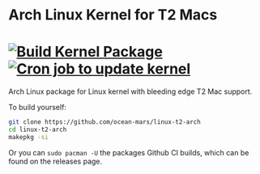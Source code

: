 Arch Linux Kernel for T2 Macs
========
[![Build Kernel Package](https://github.com/ocean-mars/linux-t2-arch/actions/workflows/BuildKernelPackage.yml/badge.svg?branch=main)](https://github.com/ocean-mars/linux-t2-arch/actions/workflows/BuildKernelPackage.yml)
[![Cron job to update kernel](https://github.com/ocean-mars/linux-t2-arch/actions/workflows/update.yml/badge.svg?branch=main)](https://github.com/ocean-mars/linux-t2-arch/actions/workflows/update.yml)
========
Arch Linux package for Linux kernel with bleeding edge T2 Mac support.

To build yourself:

```sh
git clone https://github.com/ocean-mars/linux-t2-arch
cd linux-t2-arch
makepkg -si
```

Or you can `sudo pacman -U` the packages Github CI builds, which can be found on the releases page.
